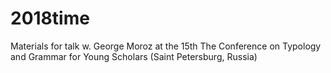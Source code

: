# 2018time
Materials for talk w. George Moroz at the 15th The Conference on Typology and Grammar for Young Scholars (Saint Petersburg, Russia)
